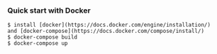### Quick start with Docker
    $ install [docker](https://docs.docker.com/engine/installation/)
    and [docker-compose](https://docs.docker.com/compose/install/)
    $ docker-compose build
    $ docker-compose up

